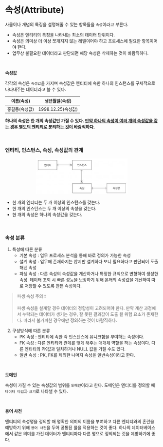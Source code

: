 # 속성(Attribute)

사물이나 개념의 특징을 설명해줄 수 있는 항목들을 `속성`이라고 부른다. 

- 속성은 엔티티의 특징을 나타내는 최소의 데이터 단위이다.
- 속성은 의미상 더 이상 쪼개지지 않는 레벨이어야 하고 프로세스에 필요한 항목이어야 한다.
- 업무상 불필요한 데이터라고 판단되면 해당 속성은 삭제하는 것이 바람직하다.

<br>

**속성값**

각각의 속성은 `속성값`을 가지며 속성값은 엔티티에 속한 하나의 인스턴스를 구체적으로 나타내주는 데이터라고 볼 수 있다.

|   이름(속성)   |   생년월일(속성)   |
| :------------: | :----------------: |
| 홍길동(속성값) | 1998.12.25(속성값) |

**하나의 속성은 한 개의 속성값만 가질 수 있다. <u>만약 하나의 속성이 여러 개의 속성값을 갖는 경우 별도의 엔티티로 분리하는 것이 바람직하다.</u>**

<br>

### 엔티티, 인스턴스, 속성, 속성값의 관계

<p align="center"><img src="../../images/../../images/SQL/SQLD_Part1/ch01/ModelingRelationship.png" width=60% height=20%></p>

- 한 개의 엔티티는 두 개 이상의 인스턴스를 갖는다.
- 한 개의 인스턴스는 두 개 이상의 속성을 갖는다.
- 한 개의 속성은 하나의 속성값을 갖는다.

<br>

### 속성 분류

1. 특성에 따른 분류
    - 기본 속성 : 업무 프로세스 분석을 통해 바로 정의가 가능한 속성
    - 설계 속성 : 업무에 존재하지는 않지만 설계하다 보니 필요하다고 판단되어 도출해낸 속성
    - 파생 속성 : 다른 속성의 속성값을 계산하거나 특정한 규칙으로 변형하여 생성한 속성. 데이터 조회 시 빠른 성능을 보장하기 위해 본래의 속성값을 계산하여 따로 저장할 수 있도록 만든 속성이다.

> 파생 속성 주의 ❗️
>
> 파생 속성을 설계할 경우 데이터의 정합성이 고려되어야 한다. 만약 계산 과정에서 누락되는 데이터가 생기는 경우, 잘 못된 결과값이 도출 될 위험 요소가 존재한다. 따라서 불가피한 경우에만 정의하는 것이 바람직하다.

2. 구성방식에 따른 분류
    - PK 속성 : 엔티티에 속한 각 인스턴스에 유니크함을 부여하는 속성이다. 
    - FK 속성 : 다른 엔티티와 관계를 맺게 해주는 매개체 역할을 하는 속성이다. 다른 엔티티의 PK값과 일치하거나 NULL 값을 가질 수도 있다.
    - 일반 속성 : PK, FK를 제외한 나머지 속성을 일반속성이라고 한다.

<br>

**도메인**

속성이 가질 수 있는 속성값의 범위를 `도메인`이라고 한다. 도메인은 엔티티를 정의할 때 `데이터 타입`과 `크기`로 나타낼 수 있다.

<br>

**용어 사전**

엔티티의 속성명을 정의할 때 명확한 의미의 이름을 부여하고 다른 엔티티와의 혼란을 예방하기 위해  `용어 사전`을 두어 공통된 룰을 적용하는 것이 좋다. 하나의 데이터베이스에서 같은 의미를 가진 데이터가 엔티티마다 다른 명으로 정의되는 것을 예방하기에 좋다.